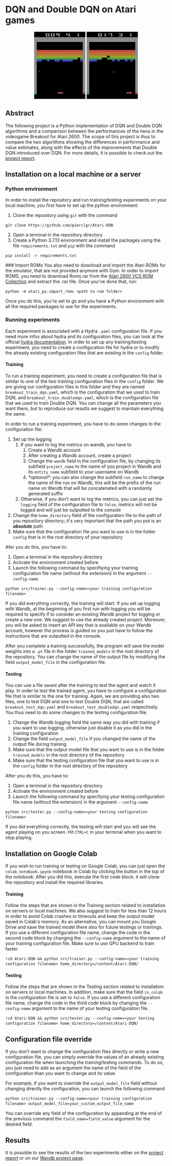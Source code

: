 # DQN and Double DQN on Atari games

<div style="text-align: center;">
<img src="https://raw.githubusercontent.com/pierclgr/Atari-DQN/main/test_videos/Breakout_DQN.gif" width="160" height="210" alt="Breakout DQN">
<img src="https://raw.githubusercontent.com/pierclgr/Atari-DQN/main/test_videos/Breakout_DoubleDQN.gif" width="160" height="210" alt="Breakout DoubleDQN">
</div>

## Abstract 

The following project is a Python implementation of DQN and Double DQN algorithms and a comparison between the 
performances of the twos in the videogame Breakout for Atari 2600. The scope of this project is thus to compare the two 
algorithms showing the differences in performance and value estimates, along with the effects of the improvements that 
Double DQN introduced over DQN.
For more details, it is possible to check out the [project report](https://github.com/pierclgr/Atari-DQN/blob/main/report/report.pdf).

## Installation on a local machine or a server

### Python environment
In order to install the repository and run training/testing experiments on your local machine, you first have to set up the 
python environment: 
1. Clone the repository using `git` with the command
```shell
git clone https://github.com/pierclgr/Atari-DQN
```
2. Open a terminal in the repository directory
3. Create a Python 3.7.13 environment and install the packages using the file `requirements.txt` and `pip` with the command
```shell
pip install -r requirements.txt
```

### Import ROMs
You also need to download and import the Atari ROMs for the emulator, that are not provided anymore with Gym. In order to import ROMS, you need to download Roms.rar from the [Atari 2600 VCS ROM Collection](http://www.atarimania.com/roms/Roms.rar) and extract the .rar file. Once you've done that, run:

```shell
python -m atari_py.import_roms <path to rom folder>
```

Once you do this, you're set to go and you have a Python environment with all the required packages to use for the experiments.


### Running experiments
Each experiment is associated with a Hydra `.yaml` configuration file. If you need more infos about hydra and its 
configuration files, you can look at the official [hydra documentation](https://hydra.cc/docs/intro/). In order to set 
up any training/testing experiment, you need to create a configuration file for hydra or to modify the already existing
configuration files that are existing in the `config` folder.

#### Training
To run a training experiment, you need to create a configuration file that is similar to one of the two training
configuration files in the `config` folder. We are giving our configuration files in this folder and they are named 
`breakout_train_dqn.yaml`, which is the configuration that we used to train DQN, and `breakout_train_doubledqn.yaml`, 
which is the configuration file that we used to train Double DQN. You can change all the parameters you want there, but
to reproduce our results we suggest to maintain everything the same.

In order to run a training experiment, you have to do some changes to the configuration file:
1. Set up the logging
   1. If you want to log the metrics on wandb, you have to 
      1. Create a Wandb account
      2. After creating a Wandb account, create a project
      3. Change the `wandb` field in the configuration file, by changing its subfield `project_name` to the name of you project in Wandb and its `entity_name` subfield to your username on Wandb
      4. _\*optional\*_: you can also change the subfield `run_name` to change the name of the run on Wandb, this will be the prefix of the run name on Wandb that will be concatenated with a randomly generated suffix
   2. Otherwise, if you don't want to log the metrics, you can just set the `logging` field of the configuration file to `false`, metrics will not be logged and will just be outputted to the console
2. Change the `home_directory` field of the configuration file to the path of you repository directory; it's very important that the path you put is an _**absolute**_ path
3. Make sure that the configuration file you want to use is in the folder `config` that is in the root directory of your repository

Afer you do this, you have to:
1. Open a terminal in the repository directory
2. Activate the environment created before
3. Launch the following command by specifiying your training configuration file name (without the extension) in the argument `--config-name`
```shell
python src/trainer.py --config-name=<your training configuration filename>
```

If you did everything correctly, the training will start. If you set up logging with Wandb, at the beginning of you first run with logging you will be required to specify if to consider an existing Wandb project for 
logging or create a new one. We suggest to use the already created project. Moreover, you will be asked to insert an API key that is available on your Wandb account, however the process is guided so you just have to follow 
the instructions that are outputted in the console.

After you complete a training successfully, the program will save the model weights into a `.pt` file in the folder `trained_models` in the root directory of the repository. You can change the name of the output file by modifying the field
`output_model_file` in the configuration file.

#### Testing
You can use a file saved after the training to test the agent and watch it play. In order to test the trained agent, you have to configure a configuration file that is similar to the one for training. Again, we are providing also two files, 
one to test DQN and one to test Double DQN, that are called `breakout_test_dqn.yaml` and `breakout_test_doubledqn.yaml` respectively. You thus need to do some changes to the testing configuration file:
1. Change the Wandb logging field the same way you did with training if you want to use logging, otherwise just disable it as you did in the training configuration
2. Change the field `output_model_file` if you changed the name of the output file during training
3. Make sure that the output model file that you want to use is in the folder `trained_models` in the root directory of the repository
4. Make sure that the testing configuration file that you want to use is in the `config` folder in the root directory of the repository

After you do this, you have to:
1. Open a terminal in the repository directory
2. Activate the environment created before
3. Launch the following command by specifying your testing configuration file name (without the extension) in the argument `--config-name`
```shell
python src/tester.py --config-name=<your testing configuration filename>
```

If you did everything correctly, the testing will start and you will see the agent playing on you screen. Hit `CTRL+C` in your terminal when you want to stop playing.

## Installation on Google Colab
If you wish to run training or testing on Google Colab, you can just open the `colab_notebook.ipynb` notebook in Colab by clicking the button in the top of the notebook. 
After you did this, execute the first code block: it will clone the repository and install the required libraries.

#### Training
Follow the steps that are shown in the Training section related to installation on servers or local machines. We also suggest to train for less than 12 hours in order to avoid Colab crashes or timeouts and keep the output model saved in Colab's memory. As an alternative, you can mount you Google Drive and save 
the trained model there also for future testings or trainings. If you use a different configuration file name, change the code in the second code block by changing the `--config-name` argument to the name of your training configuration file. Make sure to use GPU backend to train faster.
```shell
!cd Atari-DQN && python src/trainer.py --config-name=<your training configuration filename> home_directory=/content/Atari-DQN/
```

#### Testing
Follow the steps that are shown in the Testing section related to installation on servers or local machines. In addition, make sure that the field `in_colab` in the configuration file is set to `false`.
If you use a different configuration file name, change the code in the third code block by changing the `--config-name` argument to the name of your testing configuration file.
```shell
!cd Atari-DQN && python src/tester.py --config-name=<your testing configuration filename> home_directory=/content/Atari-DQN/
```

## Configuration file override
If you don't want to change the configuration files directly or write a new configuration file, you can simply override the values of an already existing configuration file when launching the training/testing commands. To do so, you just need to add as an argument the name of the field of the configuration than you want to change and its value.

For example, if you want to override the `output_model_file` field without changing directly the configuration, you can launch the following command
```shell
python src/trainer.py --config-name=<your training configuration filename> output_model_file=your_custom_output_file_name
```

You can override any field of the configuration by appending at the end of the previous command the `field_name=field_value` argument for the desired field.

## Results
It is possible to see the results of the two experiments either on the [project report](https://github.com/pierclgr/Atari-DQN/blob/main/report/report.pdf) or on our [Wandb project page](https://wandb.ai/pierclgr/AAS_project).
